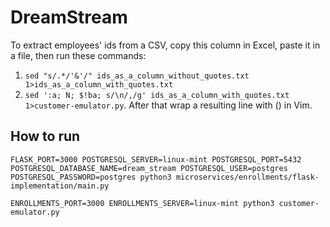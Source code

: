 # DreamStream

To extract employees' ids from a CSV, copy this column in Excel, paste it in a file, then run these commands:
1. `sed "s/.*/'&'/" ids_as_a_column_without_quotes.txt 1>ids_as_a_column_with_quotes.txt`
2. `sed ':a; N; $!ba; s/\n/,/g' ids_as_a_column_with_quotes.txt 1>customer-emulator.py`.
After that wrap a resulting line with () in Vim.


## How to run

`FLASK_PORT=3000 POSTGRESQL_SERVER=linux-mint POSTGRESQL_PORT=5432 POSTGRESQL_DATABASE_NAME=dream_stream POSTGRESQL_USER=postgres POSTGRESQL_PASSWORD=postgres python3 microservices/enrollments/flask-implementation/main.py`

`ENROLLMENTS_PORT=3000 ENROLLMENTS_SERVER=linux-mint python3 customer-emulator.py`
